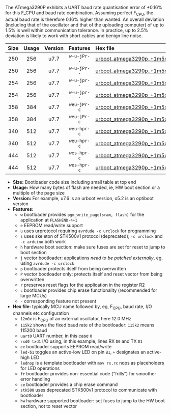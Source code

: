 The ATmega3290P exhibits a UART baud rate quantisation error of +0.16% for this F_CPU and baud rate combination. Assuming perfect F<sub>CPU</sub>, the actual baud rate is therefore 0.16% higher than wanted. An overall deviation (including that of the oscillator and that of the uploading computer) of up to 1.5% is well within communication tolerance. In practice, up to 2.5% deviation is likely to work with short cables and benign line noise.

|Size|Usage|Version|Features|Hex file|
|:-:|:-:|:-:|:-:|:--|
|250|256|u7.7|`w-u-jPr--`|[urboot_atmega3290p_+1m5x_++14k4_uart0_rxe0_txe1_led+b7.hex](https://raw.githubusercontent.com/stefanrueger/urboot.hex/main/mcus/atmega3290p/external_oscillator/fcpu_+1m5x/br_++14k4/urboot_atmega3290p_+1m5x_++14k4_uart0_rxe0_txe1_led+b7.hex)|
|250|256|u7.7|`w-u-jPr--`|[urboot_atmega3290p_+1m5x_++14k4_uart0_rxe0_txe1_lednop.hex](https://raw.githubusercontent.com/stefanrueger/urboot.hex/main/mcus/atmega3290p/external_oscillator/fcpu_+1m5x/br_++14k4/urboot_atmega3290p_+1m5x_++14k4_uart0_rxe0_txe1_lednop.hex)|
|254|256|u7.7|`w-u-jpr--`|[urboot_atmega3290p_+1m5x_++14k4_uart0_rxe0_txe1_led+b7_fr.hex](https://raw.githubusercontent.com/stefanrueger/urboot.hex/main/mcus/atmega3290p/external_oscillator/fcpu_+1m5x/br_++14k4/urboot_atmega3290p_+1m5x_++14k4_uart0_rxe0_txe1_led+b7_fr.hex)|
|254|256|u7.7|`w-u-jpr--`|[urboot_atmega3290p_+1m5x_++14k4_uart0_rxe0_txe1_lednop_fr.hex](https://raw.githubusercontent.com/stefanrueger/urboot.hex/main/mcus/atmega3290p/external_oscillator/fcpu_+1m5x/br_++14k4/urboot_atmega3290p_+1m5x_++14k4_uart0_rxe0_txe1_lednop_fr.hex)|
|358|384|u7.7|`weu-jPr-c`|[urboot_atmega3290p_+1m5x_++14k4_uart0_rxe0_txe1_ee_led+b7_fr_ce.hex](https://raw.githubusercontent.com/stefanrueger/urboot.hex/main/mcus/atmega3290p/external_oscillator/fcpu_+1m5x/br_++14k4/urboot_atmega3290p_+1m5x_++14k4_uart0_rxe0_txe1_ee_led+b7_fr_ce.hex)|
|358|384|u7.7|`weu-jPr-c`|[urboot_atmega3290p_+1m5x_++14k4_uart0_rxe0_txe1_ee_lednop_fr_ce.hex](https://raw.githubusercontent.com/stefanrueger/urboot.hex/main/mcus/atmega3290p/external_oscillator/fcpu_+1m5x/br_++14k4/urboot_atmega3290p_+1m5x_++14k4_uart0_rxe0_txe1_ee_lednop_fr_ce.hex)|
|340|512|u7.7|`weu-hpr-c`|[urboot_atmega3290p_+1m5x_++14k4_uart0_rxe0_txe1_ee_led+b7_fr_ce_hw.hex](https://raw.githubusercontent.com/stefanrueger/urboot.hex/main/mcus/atmega3290p/external_oscillator/fcpu_+1m5x/br_++14k4/urboot_atmega3290p_+1m5x_++14k4_uart0_rxe0_txe1_ee_led+b7_fr_ce_hw.hex)|
|340|512|u7.7|`weu-hpr-c`|[urboot_atmega3290p_+1m5x_++14k4_uart0_rxe0_txe1_ee_lednop_fr_ce_hw.hex](https://raw.githubusercontent.com/stefanrueger/urboot.hex/main/mcus/atmega3290p/external_oscillator/fcpu_+1m5x/br_++14k4/urboot_atmega3290p_+1m5x_++14k4_uart0_rxe0_txe1_ee_lednop_fr_ce_hw.hex)|
|444|512|u7.7|`wes-hpr-c`|[urboot_atmega3290p_+1m5x_++14k4_uart0_rxe0_txe1_ee_led+b7_fr_ce_stk500_hw.hex](https://raw.githubusercontent.com/stefanrueger/urboot.hex/main/mcus/atmega3290p/external_oscillator/fcpu_+1m5x/br_++14k4/urboot_atmega3290p_+1m5x_++14k4_uart0_rxe0_txe1_ee_led+b7_fr_ce_stk500_hw.hex)|
|444|512|u7.7|`wes-hpr-c`|[urboot_atmega3290p_+1m5x_++14k4_uart0_rxe0_txe1_ee_lednop_fr_ce_stk500_hw.hex](https://raw.githubusercontent.com/stefanrueger/urboot.hex/main/mcus/atmega3290p/external_oscillator/fcpu_+1m5x/br_++14k4/urboot_atmega3290p_+1m5x_++14k4_uart0_rxe0_txe1_ee_lednop_fr_ce_stk500_hw.hex)|

- **Size:** Bootloader code size including small table at top end
- **Usage:** How many bytes of flash are needed, ie, HW boot section or a multiple of the page size
- **Version:** For example, u7.6 is an urboot version, o5.2 is an optiboot version
- **Features:**
  + `w` bootloader provides `pgm_write_page(sram, flash)` for the application at `FLASHEND-4+1`
  + `e` EEPROM read/write support
  + `u` uses urprotocol requiring `avrdude -c urclock` for programming
  + `s` uses skeleton of STK500v1 protocol (deprecated); `-c urclock` and `-c arduino` both work
  + `h` hardware boot section: make sure fuses are set for reset to jump to boot section
  + `j` vector bootloader: applications *need to be patched externally*, eg, using `avrdude -c urclock`
  + `p` bootloader protects itself from being overwritten
  + `P` vector bootloader only: protects itself and reset vector from being overwritten
  + `r` preserves reset flags for the application in the register R2
  + `c` bootloader provides chip erase functionality (recommended for large MCUs)
  + `-` corresponding feature not present
- **Hex file:** typically MCU name followed by, eg, F<sub>CPU</sub>, baud rate, I/O channels etc configuration
  + `12m0x` is F<sub>CPU</sub> of an external oscillator, here 12.0 MHz
  + `115k2` shows the fixed baud rate of the bootloader: `115k2` means 115200 baud
  + `uart0` UART number, in this case `0`
  + `rxd0 txd1` I/O using, in this example, lines RX `D0` and TX `D1`
  + `ee` bootloader supports EEPROM read/write
  + `led-b1` toggles an active-low LED on pin `B1`, `+` designates an active-high LED
  + `lednop` is a template bootloader with `mov rx,rx` nops as placeholders for LED operations
  + `fr` bootloader provides non-essential code ("frills") for smoother error handling
  + `ce` bootloader provides a chip erase command
  + `stk500` uses deprecated STK500v1 protocol to communicate with bootloader
  + `hw` hardware supported bootloader: set fuses to jump to the HW boot section, not to reset vector

